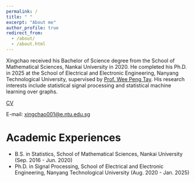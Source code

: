 ```yaml
---
permalink: /
title: " "
excerpt: "About me"
author_profile: true
redirect_from: 
  - /about/
  - /about.html
---
```


Xingchao received his Bachelor of Science degree from the School of Mathematical Sciences, Nankai University in 2020. He completed his Ph.D. in 2025 at the School of Electrical and Electronic Engineering, Nanyang Technological University, supervised by [Prof. Wee Peng Tay](https://wptay.github.io/index.html). His research interests include statistical signal processing and statistical machine learning over graphs.

[CV](../files/Academic_CV.pdf)

E-mail: xingchao001@e.ntu.edu.sg

Academic Experiences
======
* B.S. in Statistics, School of Mathematical Sciences, Nankai University (Sep. 2016 - Jun. 2020)
* Ph.D. in Signal Processing, School of Electrical and Electronic Engineering, Nanyang Technological University (Aug. 2020 - Jan. 2025)
